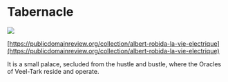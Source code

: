 # Tabernacle

![](<../../../.gitbook/assets/33 - Tabernáculo.jpg>)

[https://publicdomainreview.org/collection/albert-robida-la-vie-electrique](https://publicdomainreview.org/collection/albert-robida-la-vie-electrique)

It is a small palace, secluded from the hustle and bustle, where the Oracles of Veel-Tark reside and operate.
